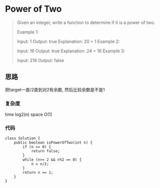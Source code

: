 # Power of Two
> Given an integer, write a function to determine if it is a power of two.
> 
> Example 1:
> 
> Input: 1
> Output: true 
> Explanation: 20 = 1
> Example 2:
> 
> Input: 16
> Output: true
> Explanation: 24 = 16
> Example 3:
> 
> Input: 218
> Output: false

## 思路 
把target一直/2直到对2有余数, 然后比较余数是不是1
### 复杂度
time log2(n) space O(1)
### 代码
```
class Solution {
    public boolean isPowerOfTwo(int n) {
        if (n == 0) {
            return false;
        }
        while (n>= 2 && n%2 == 0) {
            n = n/2;
        }
        return n == 1;
    }
}

```